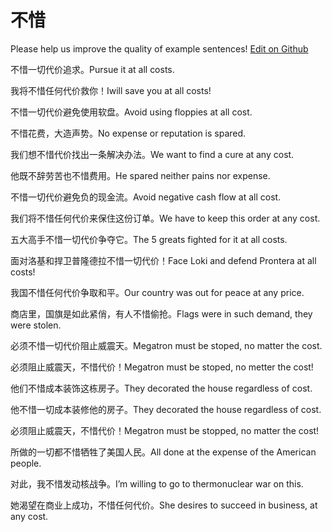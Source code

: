 # 不惜

Please help us improve the quality of example sentences! [Edit on Github](https://github.com/jiyushe/jiyu-example-sentence-source/blob/main/chinese/buxi.md)

<p><span class="chinese">不惜一切代价追求。</span><span class="english">Pursue it at all costs.</span></p>

<p><span class="chinese">我将不惜任何代价救你！</span><span class="english">Iwill save you at all costs!</span></p>

<p><span class="chinese">不惜一切代价避免使用软盘。</span><span class="english">Avoid using floppies at all cost.</span></p>

<p><span class="chinese">不惜花费，大造声势。</span><span class="english">No expense or reputation is spared.</span></p>

<p><span class="chinese">我们想不惜代价找出一条解决办法。</span><span class="english">We want to find a cure at any cost.</span></p>

<p><span class="chinese">他既不辞劳苦也不惜费用。</span><span class="english">He spared neither pains nor expense.</span></p>

<p><span class="chinese">不惜一切代价避免负的现金流。</span><span class="english">Avoid negative cash flow at all cost.</span></p>

<p><span class="chinese">我们将不惜任何代价来保住这份订单。</span><span class="english">We have to keep this order at any cost.</span></p>

<p><span class="chinese">五大高手不惜一切代价争夺它。</span><span class="english">The 5 greats fighted for it at all costs.</span></p>

<p><span class="chinese">面对洛基和捍卫普隆德拉不惜一切代价！</span><span class="english">Face Loki and defend Prontera at all costs!</span></p>

<p><span class="chinese">我国不惜任何代价争取和平。</span><span class="english">Our country was out for peace at any price.</span></p>

<p><span class="chinese">商店里，国旗是如此紧俏，有人不惜偷抢。</span><span class="english">Flags were in such demand, they were stolen.</span></p>

<p><span class="chinese">必须不惜一切代价阻止威震天。</span><span class="english">Megatron must be stoped, no matter the cost.</span></p>

<p><span class="chinese">必须阻止威震天，不惜代价！</span><span class="english">Megatron must be stoped, no metter the cost!</span></p>

<p><span class="chinese">他们不惜成本装饰这栋房子。</span><span class="english">They decorated the house regardless of cost.</span></p>

<p><span class="chinese">他不惜一切成本装修他的房子。</span><span class="english">They decorated the house regardless of cost.</span></p>

<p><span class="chinese">必须阻止威震天，不惜代价！</span><span class="english">Megatron must be stopped, no matter the cost!</span></p>

<p><span class="chinese">所做的一切都不惜牺牲了美国人民。</span><span class="english">All done at the expense of the American people.</span></p>

<p><span class="chinese">对此，我不惜发动核战争。</span><span class="english">I’m willing to go to thermonuclear war on this.</span></p>

<p><span class="chinese">她渴望在商业上成功，不惜任何代价。</span><span class="english">She desires to succeed in business, at any cost.</span></p>

